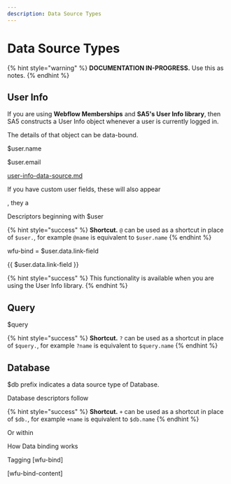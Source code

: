 ```yaml
---
description: Data Source Types
---
```


# Data Source Types

{% hint style="warning" %}
**DOCUMENTATION IN-PROGRESS.** Use this as notes.&#x20;
{% endhint %}

## User Info

If you are using **Webflow Memberships** and **SA5's User Info library**, then SA5 constructs a User Info object whenever a user is currently logged in.

The details of that object can be data-bound.&#x20;

$user.name

$user.email

[user-info-data-source.md](user-info-data-source.md "mention")



If you have custom user fields, these will also appear

, they a



Descriptors beginning with $user &#x20;

{% hint style="success" %}
**Shortcut.** `@` can be used as a shortcut in place of `$user.`, for example `@name` is equivalent to `$user.name`&#x20;
{% endhint %}



wfu-bind = $user.data.link-field

\{{ $user.data.link-field \}}&#x20;

{% hint style="success" %}
This functionality is available when you are using the User Info library.
{% endhint %}

## Query

$query

{% hint style="success" %}
**Shortcut.** `?` can be used as a shortcut in place of `$query.`, for example `?name` is equivalent to `$query.name`&#x20;
{% endhint %}

## Database

$db prefix indicates a data source type of Database.&#x20;

Database descriptors follow&#x20;

{% hint style="success" %}
**Shortcut.** `+` can be used as a shortcut in place of `$db.`, for example `+name` is equivalent to `$db.name`  &#x20;
{% endhint %}





Or within





How Data binding works

Tagging \[wfu-bind]

\[wfu-bind-content]

&#x20;



